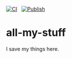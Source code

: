 [![CI](https://github.com/seedysoft/all-my-stuff/actions/workflows/CI.yml/badge.svg)](https://github.com/seedysoft/all-my-stuff/actions/workflows/CI.yml)
 &nbsp; 
[![Publish](https://github.com/seedysoft/all-my-stuff/actions/workflows/Publish.yml/badge.svg)](https://github.com/seedysoft/all-my-stuff/actions/workflows/Publish.yml)

# all-my-stuff

I save my things here.
